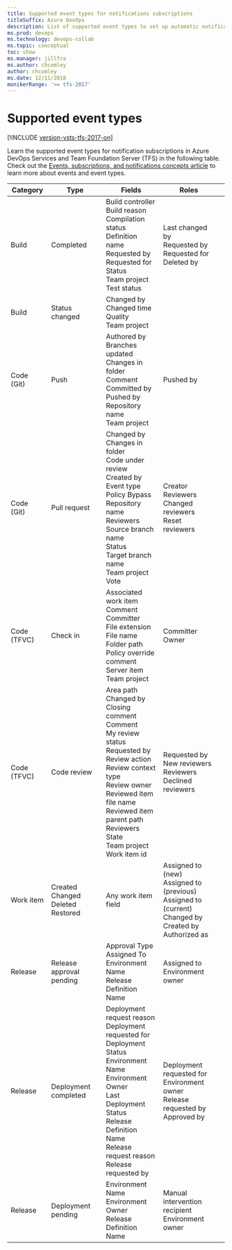 ```yaml
---
title: Supported event types for notifications subscriptions
titleSuffix: Azure DevOps
description: List of supported event types to set up automatic notifications in Azure DevOps Services and TFS
ms.prod: devops
ms.technology: devops-collab
ms.topic: conceptual
toc: show
ms.manager: jillfra
ms.author: chcomley
author: chcomley
ms.date: 12/11/2018
monikerRange: '>= tfs-2017'
---
```


# Supported event types

[!INCLUDE [version-vsts-tfs-2017-on](../_shared/version-tfs-2017-through-vsts.md)]

Learn the supported event types for notification subscriptions in Azure DevOps Services and Team Foundation Server (TFS) in the following table. Check out the [Events, subscriptions, and notifications concepts article](concepts-events-and-notifications.md) to learn more about events and event types.

| Category  |  Type     |   Fields|   Roles|   |
|-----------|-----------|---------|---|---|
|Build|Completed|Build controller<br>Build reason<br>Compilation status<br>Definition name<br>Requested by<br>Requested for<br>Status<br>Team project<br>Test status|Last changed by<br>Requested by<br>Requested for<br>Deleted by
|Build|Status changed|Changed by<br>Changed time<br>Quality<br>Team project|
|Code (Git)|Push|Authored by<br>Branches updated<br>Changes in folder<br>Comment<br>Committed by<br>Pushed by<br>Repository name<br>Team project|Pushed by
|Code (Git)|Pull request|Changed by<br>Changes in folder<br>Code under review<br>Created by<br>Event type<br>Policy Bypass<br>Repository name<br>Reviewers<br>Source branch name<br>Status<br>Target branch name<br>Team project<br>Vote|Creator<br>Reviewers<br>Changed reviewers<br>Reset reviewers
|Code (TFVC)|Check in|Associated work item<br>Comment<br>Committer<br>File extension<br>File name<br>Folder path<br>Policy override comment<br>Server item<br>Team project|Committer<br>Owner
|Code (TFVC)|Code review|Area path<br>Changed by<br>Closing comment<br>Comment<br>My review status<br>Requested by<br>Review action<br>Review context type<br>Review owner<br>Reviewed item file name<br>Reviewed item parent path<br>Reviewers<br>State<br>Team project<br>Work item id|Requested by<br>New reviewers<br>Reviewers<br>Declined reviewers
|Work item|Created<br>Changed<br>Deleted<br>Restored|Any work item field|Assigned to (new)<br>Assigned to (previous)<br>Assigned to (current)<br>Changed by<br>Created by<br>Authorized as
|Release|Release approval pending|Approval Type<br>Assigned To<br>Environment Name<br>Release Definition Name|Assigned to<br>Environment owner
|Release|Deployment completed|Deployment request reason<br>Deployment requested for<br>Deployment Status<br>Environment Name<br>Environment Owner<br>Last Deployment Status<br>Release Definition Name<br>Release request reason<br>Release requested by|Deployment requested for<br>Environment owner<br>Release requested by<br>Approved by
|Release|Deployment pending|Environment Name<br>Environment Owner<br>Release Definition Name|Manual intervention recipient<br>Environment owner